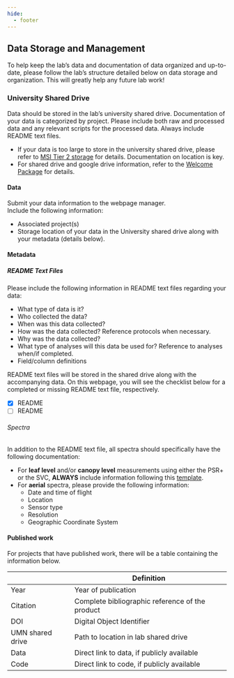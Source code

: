```yaml
---
hide:
  - footer
---
```


## Data Storage and Management

To help keep the lab’s data and documentation of data organized and up-to-date, please follow the lab’s structure detailed below on data storage and organization. This will greatly help any future lab work!

### University Shared Drive

Data should be stored in the lab’s university shared drive. Documentation of your data is categorized by project. Please include both raw and processed data and any relevant scripts for the processed data. Always include README text files.  

- If your data is too large to store in the university shared drive, please refer to [MSI Tier 2 storage](https://cavender-bares-lab.github.io/Data-management-lab/welcome_package/#msi) for details. Documentation on location is key.  
- For shared drive and google drive information, refer to the [Welcome Package](https://cavender-bares-lab.github.io/Data-management-lab/welcome_package/#shared-drive-access) for details.

#### Data
Submit your data information to the webpage manager.  
Include the following information:

+ Associated project(s)
+ Storage location of your data in the University shared drive along with your metadata (details below).

#### Metadata

##### README Text Files

Please include the following information in README text files regarding
your data:  

+ What type of data is it?  
+ Who collected the data?  
+ When was this data collected?  
+ How was the data collected? Reference protocols when necessary.  
+ Why was the data collected?  
+ What type of analyses will this data be used for? Reference to
analyses when/if completed.
+ Field/column definitions

README text files will be stored in the shared drive along with the accompanying data. On this webpage, you will see the checklist below for a completed or missing README text file, respectively.

* [x] README
* [ ] README

###### Spectra
In addition to the README text file, all spectra should specifically have the following documentation:

* For **leaf level** and/or **canopy level** measurements using either the PSR+ or the SVC, **ALWAYS** include information following this [template](https://docs.google.com/spreadsheets/d/1rMFBWMnhqw8VJURLzc7I6j651w4iFfbX/edit?usp=sharing&ouid=117278050553426340443&rtpof=true&sd=true).
* For **aerial** spectra, please provide the following information:
    * Date and time of flight
    * Location
    * Sensor type
    * Resolution
    * Geographic Coordinate System

#### Published work
For projects that have published work, there will be a table containing the information below.

|                 | Definition                                    |
|-----------------|-----------------------------------------------|
| Year            |Year of publication                            | 
| Citation        |Complete bibliographic reference of the product|
| DOI             |Digital Object Identifier                      |
| UMN shared drive|Path to location in lab shared drive           |
| Data            |Direct link to data, if publicly available     |
| Code            |Direct link to code, if publicly available     |